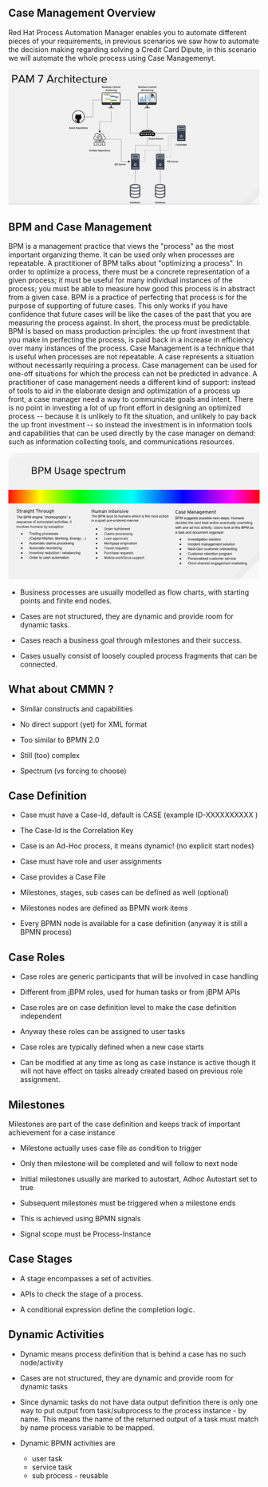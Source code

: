 Case Management Overview
------------------------

Red Hat Process Automation Manager enables you to automate different pieces of your requirements, in previous scenarios we saw how to automate the decision making regarding solving a Credit Card Dipute, in this scenario we will automate the whole process using Case Managemenyt.

<img src="../../assets/middleware/rhpam-7-workshop/rhpam-7-architecture.png" width="600" />

BPM and Case Management
-----------------------


BPM is a management practice that views the "process" as the most important organizing theme. It can be used only when processes are repeatable. A practitioner of BPM talks about "optimizing a process". In order to optimize a process, there must be a concrete representation of a given process; it must be useful for many individual instances of the process; you must be able to measure how good this process is in abstract from a given case. BPM is a practice of perfecting that process is for the purpose of supporting of future cases. This only works if you have confidence that future cases will be like the cases of the past that you are measuring the process against. In short, the process must be predictable. BPM is based on mass production principles: the up front investment that you make in perfecting the process, is paid back in a increase in efficiency over many instances of the process.
Case Management is a technique that is useful when processes are not repeatable. A case represents a situation without necessarily requiring a process. Case management can be used for one-off situations for which the process can not be predicted in advance. A practitioner of case management needs a different kind of support: instead of tools to aid in the elaborate design and optimization of a process up front, a case manager need a way to communicate goals and intent. There is no point in investing a lot of up front effort in designing an optimized process -- because it is unlikely to fit the situation, and unlikely to pay back the up front investment -- so instead the investment is in information tools and capabilities that can be used directly by the case manager on demand: such as information collecting tools, and communications resources.

<img src="../../assets/middleware/rhpam-7-workshop/business-central-rhpam-7-cmmn-pam.png" width="600" />


- Business processes are usually modelled as flow charts, with starting points and finite end nodes.

- Cases are not structured, they are dynamic and provide room for dynamic tasks.

- Cases reach a business goal through milestones and their success.

- Cases usually consist of loosely coupled process fragments that can be connected.

What about CMMN ?
-----------------------

- Similar constructs and capabilities

- No direct support (yet) for XML format

- Too similar to BPMN 2.0

- Still (too) complex

- Spectrum (vs forcing to choose)



Case Definition
---------------

- Case must have a Case-Id, default is CASE (example ID-XXXXXXXXXX )

- The Case-Id is the Correlation Key

- Case is an Ad-Hoc process, it means dynamic! (no explicit start nodes)

- Case must have role and user assignments

- Case provides a Case File

- Milestones, stages, sub cases can be defined as well (optional)

- Milestones nodes are defined as BPMN work items

- Every BPMN node is available for a case definition (anyway it is still a BPMN process)




Case Roles
----------

- Case roles are generic participants that will be involved in case handling

- Different from jBPM roles, used for human tasks or from jBPM APIs

- Case roles are on case definition level to make the case definition independent

- Anyway these roles can be assigned to user tasks

- Case roles are typically defined when a new case starts

- Can be modified at any time as long as case instance is active though it will not have effect on tasks already created based on previous role assignment.

Milestones
----------

Milestones are part of the case definition and keeps track of important achievement for a case instance

- Milestone actually uses case file as condition to trigger

- Only then milestone will be completed and will follow to next node

- Initial milestones usually are marked to autostart, Adhoc Autostart set to true

- Subsequent milestones must be triggered when a milestone ends

- This is achieved using BPMN signals

- Signal scope must be Process-Instance

Case Stages
------------

- A stage encompasses a set of activities.

- APIs to check the stage of a process.

- A conditional expression define the completion logic.

Dynamic Activities
-------------------

- Dynamic means process definition that is behind a case has no such node/activity
- Cases are not structured, they are dynamic and provide room for dynamic tasks
- Since dynamic tasks do not have data output definition there is only one way to put output from task/subprocess to the process instance - by name. This means the name of the returned output of a task must match by name process variable to be mapped.
- Dynamic BPMN activities are

   - user task
   - service task
   - sub process - reusable







